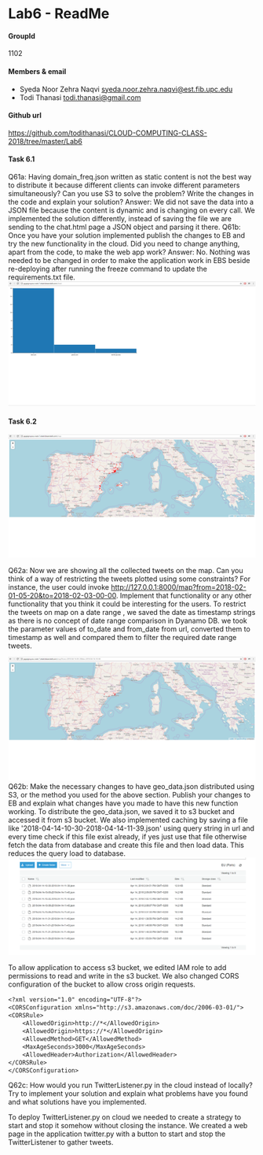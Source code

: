 # Lab6 - ReadMe

#### GroupId
1102

#### Members & email
- Syeda Noor Zehra Naqvi         <syeda.noor.zehra.naqvi@est.fib.upc.edu>
- Todi Thanasi                   <todi.thanasi@gmail.com>
                         
#### Github url
https://github.com/todithanasi/CLOUD-COMPUTING-CLASS-2018/tree/master/Lab6

#### Task 6.1
Q61a: Having domain_freq.json written as static content is not the best way to distribute it because different clients can invoke different parameters simultaneously? Can you use S3 to solve the problem? Write the changes in the code and explain your solution?
Answer: We did not save the data into a JSON file because the content is dynamic and is changing on every call. We implemented the solution differently, instead of saving the file we are sending to the chat.html page a JSON object and parsing it there.
Q61b: Once you have your solution implemented publish the changes to EB and try the new functionality in the cloud. Did you need to change anything, apart from the code, to make the web app work?
Answer: No. Nothing was needed to be changed in order to make the application work in EBS beside re-deploying after running the freeze command to update the requirements.txt file. 
![barChart](screenshots/Task6.1.PNG)


#### Task 6.2
![map](screenshots/Task6.2.a.PNG)

Q62a: Now we are showing all the collected tweets on the map. Can you think of a way of restricting the tweets plotted using some constraints? For instance, the user could invoke http://127.0.0.1:8000/map?from=2018-02-01-05-20&to=2018-02-03-00-00. Implement that functionality or any other functionality that you think it could be interesting for the users.
To restrict the tweets on map on a date range , we saved the date as timestamp strings as there is no concept of date range comparison in Dyanamo DB. we took the parameter values of to_date and from_date from url, converted them to timestamp as well and compared them to filter the required date range tweets.

![](screenshots/Task6.2.b.PNG)
Q62b: Make the necessary changes to have geo_data.json distributed using S3, or the method you used for the above section. Publish your changes to EB and explain what changes have you made to have this new function working.
To distribute the geo_data.json, we saved it to s3 bucket and accessed it from s3 bucket. We also implemented caching by saving a file like '2018-04-14-10-30-2018-04-14-11-39.json' using query string in url and every time check if this file exist already, if yes just use that file otherwise fetch the data from database and create this file and then load data.
This reduces the query load to database. 
![](screenshots/Task6.2.c.PNG)

To allow application to access s3 bucket, we edited IAM role to add permissions to read and write in the s3 bucket. 
We also changed CORS configuration of the bucket to allow cross origin requests.

```
<?xml version="1.0" encoding="UTF-8"?>
<CORSConfiguration xmlns="http://s3.amazonaws.com/doc/2006-03-01/">
<CORSRule>
    <AllowedOrigin>http://*</AllowedOrigin>
    <AllowedOrigin>https://*</AllowedOrigin>
    <AllowedMethod>GET</AllowedMethod>
    <MaxAgeSeconds>3000</MaxAgeSeconds>
    <AllowedHeader>Authorization</AllowedHeader>
</CORSRule>
</CORSConfiguration>
```

Q62c: How would you run TwitterListener.py in the cloud instead of locally? Try to implement your solution and explain what problems have you found and what solutions have you implemented.

To deploy TwitterListener.py on cloud we needed to create a strategy to start and stop it somehow without closing the instance. We created a web page in the application twitter.py with a button to start and stop the TwitterListener to gather tweets.

